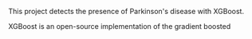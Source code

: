 This project detects the presence of Parkinson's disease with XGBoost.

XGBoost is an open-source implementation of the gradient boosted 